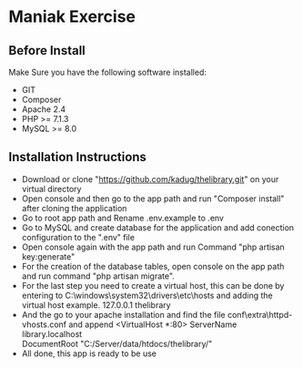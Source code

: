 # Maniak Exercise

## Before Install

Make Sure you have the following software installed:

- GIT
- Composer
- Apache 2.4
- PHP >= 7.1.3
- MySQL >= 8.0

## Installation Instructions

- Download or clone "https://github.com/kadug/thelibrary.git" on your virtual directory
- Open console and then go to the app path and run "Composer install" after cloning the application
- Go to root app path and Rename .env.example to .env
- Go to MySQL and create database for the application and add conection configuration to the ".env" file
- Open console again with the app path and run Command "php artisan key:generate" 
- For the creation of the database tables, open console on the app path and run command "php artisan migrate".
- For the last step you need to create a virtual host, this can be done by entering to C:\windows\system32\drivers\etc\hosts and adding the virtual host example. 127.0.0.1		thelibrary
- And the go to your apache installation and find the file conf\extra\httpd-vhosts.conf and append 
		<VirtualHost *:80>
			ServerName library.localhost	
			DocumentRoot "C:/Server/data/htdocs/thelibrary/" 
		</VirtualHost>
- All done, this app is ready to be use